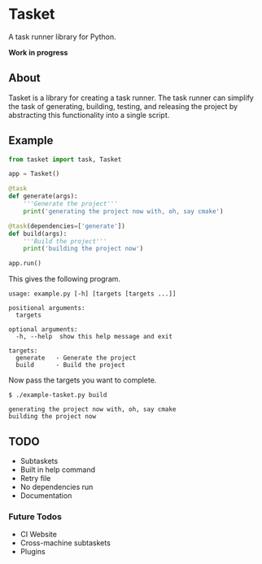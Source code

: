 # Tasket

A task runner library for Python.

**Work in progress**

## About

Tasket is a library for creating a task runner. The task
runner can simplify the task of generating, building, testing,
and releasing the project by abstracting this functionality
into a single script.

## Example

```python
from tasket import task, Tasket

app = Tasket()

@task
def generate(args):
    '''Generate the project'''
    print('generating the project now with, oh, say cmake')

@task(dependencies=['generate'])
def build(args):
    '''Build the project'''
    print('building the project now')

app.run()
```

This gives the following program.

```
usage: example.py [-h] [targets [targets ...]]

positional arguments:
  targets

optional arguments:
  -h, --help  show this help message and exit

targets:
  generate   - Generate the project
  build      - Build the project
```

Now pass the targets you want to complete.

```
$ ./example-tasket.py build

generating the project now with, oh, say cmake
building the project now
```

## TODO

* Subtaskets
* Built in help command
* Retry file
* No dependencies run
* Documentation

### Future Todos

* CI Website
* Cross-machine subtaskets
* Plugins
